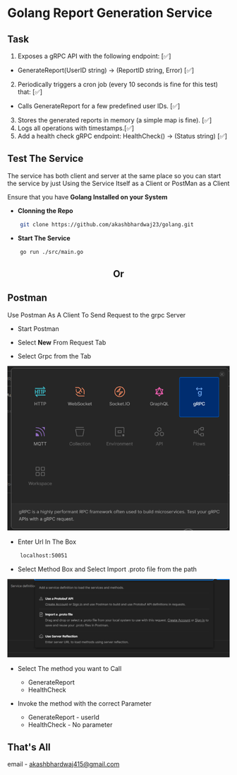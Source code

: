 # Golang Report Generation Service

## Task

1. Exposes a gRPC API with the following endpoint: [✅]
 - GenerateReport(UserID string) -> (ReportID string, Error) [✅]
2. Periodically triggers a cron job (every 10 seconds is fine for this test) that: [✅]
 - Calls GenerateReport for a few predefined user IDs. [✅]
3. Stores the generated reports in memory (a simple map is fine). [✅]
4. Logs all operations with timestamps.[✅]
5. Add a health check gRPC endpoint: HealthCheck() -> (Status string) [✅]



## Test The Service

The service has both client and server at the same place so you can start the service by just Using the Service Itself as a Client or PostMan as a Client

Ensure that you have <strong>Golang Installed on your System </strong>

- <strong>Clonning the Repo</strong>

```bash
    git clone https://github.com/akashbhardwaj23/golang.git
```

- <strong>Start The Service </strong>

```bash
    go run ./src/main.go
```

<h2 style="text-align:center;border-bottom:0">Or</h2>

## Postman

Use Postman As A Client To Send Request to the grpc Server

- Start Postman

- Select <strong>New</strong> From Request Tab

- Select Grpc from the Tab

![protoselect](/public//postmanselect.png)

- Enter Url In The Box
```bash
    localhost:50051
```
- Select Method Box and Select Import .proto file from the path

![proto](/public/postmanproto.png)

- Select The method you want to Call
    - GenerateReport
    - HealthCheck

- Invoke the method with the correct Parameter
    - GenerateReport - userId
    - HealthCheck - No parameter


## That's All

email - [akashbhardwaj415@gmail.com](mailto:akashbhardwaj415@gmail.com)


